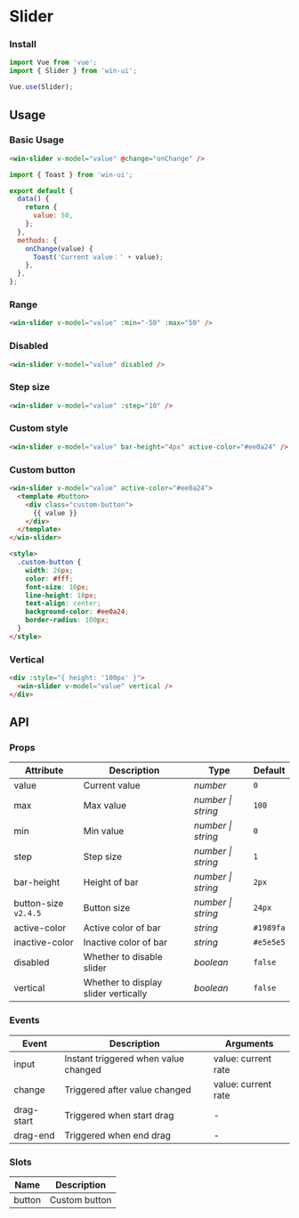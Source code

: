 # Slider

### Install

```js
import Vue from 'vue';
import { Slider } from 'win-ui';

Vue.use(Slider);
```

## Usage

### Basic Usage

```html
<win-slider v-model="value" @change="onChange" />
```

```js
import { Toast } from 'win-ui';

export default {
  data() {
    return {
      value: 50,
    };
  },
  methods: {
    onChange(value) {
      Toast('Current value：' + value);
    },
  },
};
```

### Range

```html
<win-slider v-model="value" :min="-50" :max="50" />
```

### Disabled

```html
<win-slider v-model="value" disabled />
```

### Step size

```html
<win-slider v-model="value" :step="10" />
```

### Custom style

```html
<win-slider v-model="value" bar-height="4px" active-color="#ee0a24" />
```

### Custom button

```html
<win-slider v-model="value" active-color="#ee0a24">
  <template #button>
    <div class="custom-button">
      {{ value }}
    </div>
  </template>
</win-slider>

<style>
  .custom-button {
    width: 26px;
    color: #fff;
    font-size: 10px;
    line-height: 18px;
    text-align: center;
    background-color: #ee0a24;
    border-radius: 100px;
  }
</style>
```

### Vertical

```html
<div :style="{ height: '100px' }">
  <win-slider v-model="value" vertical />
</div>
```

## API

### Props

| Attribute | Description | Type | Default |
| --- | --- | --- | --- |
| value | Current value | _number_ | `0` |
| max | Max value | _number \| string_ | `100` |
| min | Min value | _number \| string_ | `0` |
| step | Step size | _number \| string_ | `1` |
| bar-height | Height of bar | _number \| string_ | `2px` |
| button-size `v2.4.5` | Button size | _number \| string_ | `24px` |
| active-color | Active color of bar | _string_ | `#1989fa` |
| inactive-color | Inactive color of bar | _string_ | `#e5e5e5` |
| disabled | Whether to disable slider | _boolean_ | `false` |
| vertical | Whether to display slider vertically | _boolean_ | `false` |

### Events

| Event      | Description                          | Arguments           |
| ---------- | ------------------------------------ | ------------------- |
| input      | Instant triggered when value changed | value: current rate |
| change     | Triggered after value changed        | value: current rate |
| drag-start | Triggered when start drag            | -                   |
| drag-end   | Triggered when end drag              | -                   |

### Slots

| Name   | Description   |
| ------ | ------------- |
| button | Custom button |
